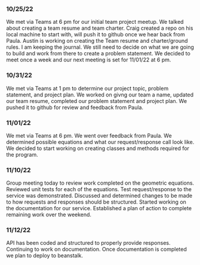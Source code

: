 ### 10/25/22
We met via Teams at 6 pm for our initial team project meetup. We talked about creating a team resume and team charter. Craig created a repo on his local machine to start with, will push it to github once we hear back from Paula. Austin is working on creating the Team resume and charter/ground rules. I am keeping the journal. We still need to decide on what we are going to build and work from there to create a problem statement. We decided to meet once a week and our next meeting is set for 11/01/22 at 6 pm.

### 10/31/22
We met via Teams at 1 pm to determine our project topic, problem statement, and project plan. We worked on givng our team a name, updated our team resume, completed our problem statement and project plan. We pushed it to github for review and feedback from Paula.

### 11/01/22
We met via Teams at 6 pm. We went over feedback from Paula. We determined possible equations and what our request/response call look like. We decided to start working on creating classes and methods required for the program.

### 11/10/22
Group meeting today to review work completed on the geometric equations. Reviewed unit tests for each of the equations. Test request/response to the service was demonstrated. Discussed and determined changes to be made to how requests and responses should be structured. Started working on the documentation for our service. Established a plan of action to complete remaining work over the weekend.

### 11/12/22
API has been coded and structured to properly provide responses. Continuing to work on documentation. Once documentation is completed we plan to deploy to beanstalk. 
